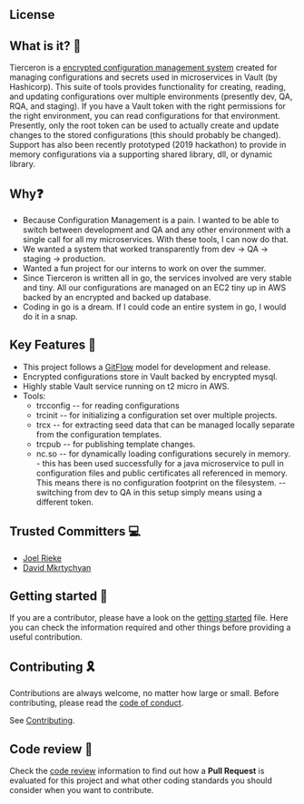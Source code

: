 
## License

## What is it? 🤔
Tierceron is a [encrypted configuration management system](https://en.wikipedia.org/wiki/Microservices) created for managing configurations and secrets used in microservices in Vault (by Hashicorp).  This suite of tools provides functionality for creating, reading, and updating configurations over multiple environments (presently dev, QA, RQA, and staging).  If you have a Vault token with the right permissions for the right environment, you can read configurations for that environment.  Presently, only the root token can be used to actually create and update changes to the stored configurations (this should probably be changed).  Support has also been recently prototyped (2019 hackathon) to provide in memory configurations via a supporting shared library, dll, or dynamic library.

## Why❓
* Because Configuration Management is a pain.  I wanted to be able to switch between development and QA and any other environment with a single call for all my microservices.  With these tools, I can now do that.
* We wanted a system that worked transparently from dev -> QA -> staging -> production.
* Wanted a fun project for our interns to work on over the summer.
* Since Tierceron is written all in go, the services involved are very stable and tiny.  All our configurations are managed on an EC2 tiny up in AWS backed by an encrypted and backed up database.
* Coding in go is a dream.  If I could code an entire system in go, I would do it in a snap.

## Key Features 🔑

- This project follows a [GitFlow](https://www.atlassian.com/git/tutorials/comparing-workflows/gitflow-workflow) model for development and release.
- Encrypted configurations store in Vault backed by encrypted mysql.
- Highly stable Vault service running on t2 micro in AWS.
- Tools: 
    * trcconfig -- for reading configurations
    * trcinit -- for initializing a configuration set over multiple projects.
    * trcx -- for extracting seed data that can be managed locally separate from the configuration templates.
    * trcpub -- for publishing template changes.
    * nc.so -- for dynamically loading configurations securely in memory.
            - this has been used successfully for a java microservice to pull in configuration files and public certificates all referenced in memory.  This means there is no configuration footprint on the filesystem.
            -- switching from dev to QA in this setup simply means using a different token.

## Trusted Committers 💻
- [Joel Rieke](mailto:joel_rieke@trimble.com)
- [David Mkrtychyan](mailto:david_mkrtychyan@trimble.com)

## Getting started 🚀
If you are a contributor, please have a look on the [getting started](GETTING_STARTED.MD) file. Here you can check the information required and other things before providing a useful contribution.

## Contributing 🎗️ 

Contributions are always welcome, no matter how large or small. Before contributing, please read the [code of conduct](CODE_OF_CONDUCT.MD).

See [Contributing](CONTRIBUTING.MD).

## Code review 📝
Check the [code review](CODE_REVIEW.MD) information to find out how a **Pull Request** is evaluated for this project and what other coding standards you should consider when you want to contribute.
